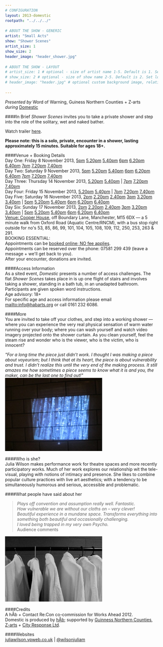 ```yaml
---
# CONFIGURATION
layout: 2013-domestic
rootpath: "../../../"

# ABOUT THE SHOW - GENERIC
artist: "Small Acts"
show: "Shower Scenes"
artist_size: 1
show_size: 2
header_image: "header_shower.jpg"

# ABOUT THE SHOW - LAYOUT
# artist_size: 1 # optional - size of artist name 1-5. Default is 1. Set longer names to lower values
# show_size: 2 # optional - size of show name 2-5. Default is 2. Set longer names to lower values
# header_image: "header.jpg" # optional custom background image, relative to current page

---
```

*Presented by* Word of Warning, Guiness Northern Counties + Z-arts       
*during* [Domestic](/current/2013-domestic/index.html)        

####In Brief
*Shower Scenes* invites you to take a private shower and step into the role of the solitary, wet and naked bather.        
         
Watch trailer [here](http://vimeo.com/45123003).        
        
**Please note: this is a solo, private, encounter in a shower, lasting approximately 15 minutes. Suitable for ages 18+.**
         
####Venue + Booking Details                 
Day One: Friday 8 November 2013, [5pm](http://www.wegottickets.com/event/240616) [5.20pm](http://www.wegottickets.com/event/240745) [5.40pm](http://www.wegottickets.com/event/240843) [6pm](http://www.wegottickets.com/event/240717) [6.20pm](http://www.wegottickets.com/event/240760) [6.40pm](http://www.wegottickets.com/event/240844) [7pm](http://www.wegottickets.com/event/240721) [7.20pm](http://www.wegottickets.com/event/240767) [7.40pm](http://www.wegottickets.com/event/240845)        
Day Two: Saturday 9 November 2013, [5pm](http://www.wegottickets.com/event/240617) [5.20pm](http://www.wegottickets.com/event/240746) [5.40pm](http://www.wegottickets.com/event/240846) [6pm](http://www.wegottickets.com/event/240718) [6.20pm](http://www.wegottickets.com/event/240761) [6.40pm](http://www.wegottickets.com/event/240847) [7pm](http://www.wegottickets.com/event/240722) [7.20pm](http://www.wegottickets.com/event/240768) [7.40pm](http://www.wegottickets.com/event/240848)               
Day Three: Thursday 14 November 2013, [5.20pm](http://www.wegottickets.com/event/240747) [5.40pm](http://www.wegottickets.com/event/240849) | [7pm](http://www.wegottickets.com/event/240723) [7.20pm](http://www.wegottickets.com/event/240773) [7.40pm](http://www.wegottickets.com/event/240850)             
Day Four: Friday 15 November 2013, [5.20pm](http://www.wegottickets.com/event/240748) [5.40pm](http://www.wegottickets.com/event/240851) | [7pm](http://www.wegottickets.com/event/240724) [7.20pm](http://www.wegottickets.com/event/240774) [7.40pm](http://www.wegottickets.com/event/240852)                 
Day Five: Saturday 16 November 2013, [2pm](http://www.wegottickets.com/event/240725) [2.20pm](http://www.wegottickets.com/event/240752) [2.40pm](http://www.wegottickets.com/event/240853) [3pm](http://www.wegottickets.com/event/240729) [3.20pm](http://www.wegottickets.com/event/240754) [3.40pm](http://www.wegottickets.com/event/240854) | [5pm](http://www.wegottickets.com/event/240620) [5.20pm](http://www.wegottickets.com/event/240749) [5.40pm](http://www.wegottickets.com/event/240855) [6pm](http://www.wegottickets.com/event/240719) [6.20pm](http://www.wegottickets.com/event/240762) [6.40pm](http://www.wegottickets.com/event/240856)               
Day Six: Sunday 17 November 2013, [2pm](http://www.wegottickets.com/event/240728) [2.20pm](http://www.wegottickets.com/event/240753) [2.40pm](http://www.wegottickets.com/event/240857) [3pm](http://www.wegottickets.com/event/240730) [3.20pm](http://www.wegottickets.com/event/240755) [3.40pm](http://www.wegottickets.com/event/240858) | [5pm](http://www.wegottickets.com/event/240621) [5.20pm](http://www.wegottickets.com/event/240750) [5.40pm](http://www.wegottickets.com/event/240859) [6pm](http://www.wegottickets.com/event/240720) [6.20pm](http://www.wegottickets.com/event/240763) [6.40pm](http://www.wegottickets.com/event/240860)                    
[Venue: Cooper House](http://bit.ly/1anL5UN), off Boundary Lane, Manchester, M15 6DX — a 5 minute walk from Oxford Road (Aquatic Centre/RNCM), with a bus stop right outside for no's 53, 85, 86, 99, 101, 104, 105, 108, 109, 112, 250, 253, 263 & 291.             
BOOKING ESSENTIAL:               
Appointments can be [booked online; NO fee applies](http://www.wegottickets.com/wordofwarning).               
Appointments can be reserved over the phone: 07581 299 439 (leave a message + we'll get back to you).                
After your encounter, donations are invited.                   
                
####Access Information    
As a sited event, *Domestic* presents a number of access challenges.
The flat *Shower Scenes* takes place in is up one flight of stairs and involves taking a shower, standing in a bath tub, in an unadapted bathroom.  Participants are given spoken word instructions.     
Age advisory: 18+    
For specific age and access information please email <mailto:info@habarts.org> or call 0161 232 6086.  
              
####More      
You are invited to take off your clothes, and step into a working shower — where you can experience the very real physical sensation of warm water running over your body; where you can wash yourself and watch video imagery projected onto the shower curtain. As you clean yourself, feel the steam rise and wonder who is the viewer, who is the victim, who is innocent?        
         
*"For a long time the piece just didn’t work. I thought I was making a piece about voyeurism; but I think that at its heart, the piece is about vulnerability and trust. I didn’t realize this until the very end of the making process. It still amazes me how sometimes a piece seems to know what it is and you, the maker, can be the last one to find out!"*        
![Shower Scenes](water.jpeg)    
        
####Who is she?         
Julia Wilson makes performance work for theatre spaces and more recently participatory works. Much of her work explores our relationship wit the tele-visual, playing with notions of intimacy and presence. She likes to combine popular culture practices with live art aesthetics; with a tendency to be simultaneously humorous and serious, accessible and problematic.        
        
####What people have said about her        
>*Plays off convention and assumption really well. Fantastic.*        
>*How vulnerable we are without our cloths on – very clever!*        
>*Beautiful experience in a mundane space. Transforms everything into something both beautiful and occasionally challenging.*        
>*I loved being trapped in my very own Psycho.*<br>Audience comments        

![Shower Scenes](robes.jpeg)
        
####Credits        
A hÅb + Contact Re:Con co-commission for Works Ahead 2012.        
Domestic is produced by [hÅb](/hab); supported by [Guinness Northern Counties](http://www.guinnesspartnership.com/about-us/news/gnc/2013/October/manchester%20tower%20block%20plays%20host%20to%20performing%20arts%20festival.aspx), [Z-arts](http://www.z-arts.org) + [City Response Ltd](http://www.cityresponse.co.uk).       
         
####Websites        
[juliawilson.vpweb.co.uk](http://juliawilson.vpweb.co.uk) | [@wilsonjuliam](http://twitter.com/wilsonjuliam)
